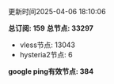 更新时间2025-04-06 18:10:06

**总订阅: 159**
**总节点: 33297**
- vless节点: 13043
- hysteria2节点: 6

**google ping有效节点: 384**
